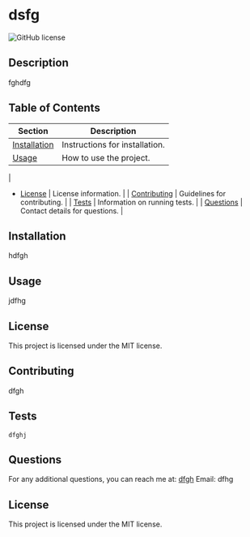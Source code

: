 # dsfg

![GitHub license](https://img.shields.io/badge/license-MIT-blue.svg)

## Description
fghdfg

## Table of Contents
| Section | Description|
|---------------|-----------------------|
| [Installation](#installation) | Instructions for installation. |
| [Usage](#usage) | How to use the project. |
| 
* [License](#license)
 | License information. |
| [Contributing](#contributing) | Guidelines for contributing. |
| [Tests](#tests) | Information on running tests. |
| [Questions](#questions) | Contact details for questions. |

## Installation
hdfgh

## Usage
jdfhg

## License
This project is licensed under the MIT license.

## Contributing
dfgh

## Tests
```
dfghj
```
## Questions
For any additional questions, you can reach me at: [dfgh](https://github.com/dfgh) 
Email: dfhg
## License

This project is licensed under the MIT license.